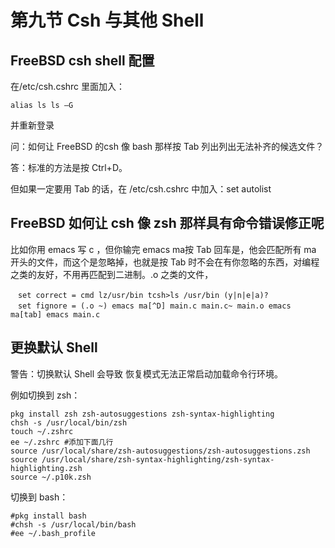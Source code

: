 # 第九节 Csh 与其他 Shell

## FreeBSD csh shell 配置

在/etc/csh.cshrc 里面加入：

`alias ls ls –G`

并重新登录

问：如何让 FreeBSD 的csh 像 bash 那样按 Tab 列出列出无法补齐的候选文件？

答：标准的方法是按 Ctrl+D。

但如果一定要用 Tab 的话，在 /etc/csh.cshrc 中加入：set autolist ​​​​

## FreeBSD 如何让 csh 像 zsh 那样具有命令错误修正呢

比如你用 emacs 写 c ，但你输完 emacs ma按 Tab 回车是，他会匹配所有 ma 开头的文件，而这个是忽略掉，也就是按 Tab 时不会在有你忽略的东西，对编程之类的友好，不用再匹配到二进制。.o 之类的文件，

```
　set correct = cmd lz/usr/bin tcsh>ls /usr/bin (y|n|e|a)?
　set fignore = (.o ~) emacs ma[^D] main.c main.c~ main.o emacs ma[tab] emacs main.c
```

## 更换默认 Shell <a href="#geng-huan-mo-ren-shell" id="geng-huan-mo-ren-shell"></a>

警告：切换默认 Shell 会导致 恢复模式无法正常启动加载命令行环境。

例如切换到 zsh：

```
pkg install zsh zsh-autosuggestions zsh-syntax-highlighting
chsh -s /usr/local/bin/zsh
touch ~/.zshrc
ee ~/.zshrc #添加下面几行
source /usr/local/share/zsh-autosuggestions/zsh-autosuggestions.zsh
source /usr/local/share/zsh-syntax-highlighting/zsh-syntax-highlighting.zsh
source ~/.p10k.zsh
```

切换到 bash：

```
#pkg install bash
#chsh -s /usr/local/bin/bash
#ee ~/.bash_profile
```
